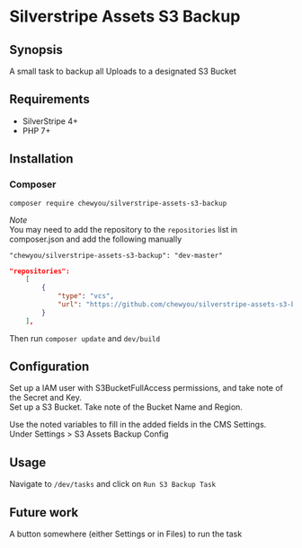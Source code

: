# Silverstripe Assets S3 Backup

## Synopsis
A small task to backup all Uploads to a designated S3 Bucket

## Requirements 
* SilverStripe 4+
* PHP 7+

## Installation
### Composer
`composer require chewyou/silverstripe-assets-s3-backup`

_Note_  
You may need to add the repository to the `repositories` list in composer.json
and add the following manually

`"chewyou/silverstripe-assets-s3-backup": "dev-master"` 

```json
"repositories": 
    [
        {
            "type": "vcs",
            "url": "https://github.com/chewyou/silverstripe-assets-s3-backup.git"
        }
    ],
```

Then run `composer update` and `dev/build`


## Configuration
Set up a IAM user with S3BucketFullAccess permissions, and take note of the Secret and Key.  
Set up a S3 Bucket. Take note of the Bucket Name and Region.  

Use the noted variables to fill in the added fields in the CMS Settings.  
Under Settings > S3 Assets Backup Config

## Usage
Navigate to `/dev/tasks` and click on `Run S3 Backup Task`


## Future work
A button somewhere (either Settings or in Files) to run the task